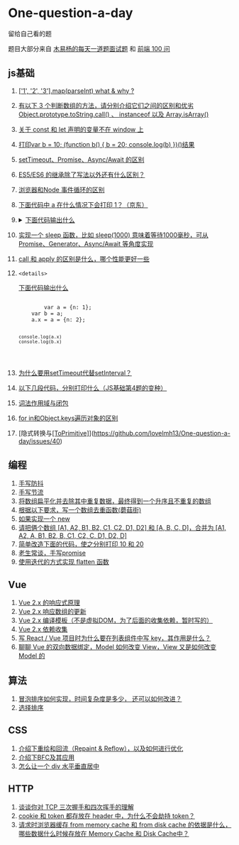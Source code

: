 # One-question-a-day
留给自己看的题

题目大部分来自 [木易杨的每天一道题面试题](https://github.com/Advanced-Frontend/Daily-Interview-Question) 和
[前端 100 问](https://github.com/yygmind/blog/issues/43)

## js基础
1. [['1', '2', '3'].map(parseInt) what & why ?](https://github.com/lovelmh13/One-question-a-day/issues/3)
2. [有以下 3 个判断数组的方法，请分别介绍它们之间的区别和优劣Object.prototype.toString.call() 、 instanceof 以及 Array.isArray()](https://github.com/lovelmh13/One-question-a-day/issues/4)
3. [关于 const 和 let 声明的变量不在 window 上](https://github.com/lovelmh13/One-question-a-day/issues/5)
4. [打印var b = 10; (function b() { b = 20; console.log(b) })()结果](https://github.com/lovelmh13/One-question-a-day/issues/6)
5. [setTimeout、Promise、Async/Await 的区别](https://github.com/lovelmh13/One-question-a-day/issues/12)
6. [ES5/ES6 的继承除了写法以外还有什么区别？](https://github.com/lovelmh13/One-question-a-day/issues/13)
7. [浏览器和Node 事件循环的区别](https://github.com/lovelmh13/One-question-a-day/issues/16)
8. [下面代码中 a 在什么情况下会打印 1？（京东）](https://github.com/lovelmh13/One-question-a-day/issues/18)
9. 	<details>
	  <summary><a href="https://github.com/lovelmh13/One-question-a-day/issues/20">下面代码输出什么</a></summary>
	  <pre><code> 
	      	var a = 10;
		 (function () {
			console.log(a)
			a = 5;
			console.log(window.a)
			var a = 20;
			console.log(a)
		 })()
	  </code></pre>
	</details>


10. [实现一个 sleep 函数，比如 sleep(1000) 意味着等待1000毫秒，可从 Promise、Generator、Async/Await 等角度实现](https://github.com/lovelmh13/One-question-a-day/issues/21)
11. [call 和 apply 的区别是什么，哪个性能更好一些](https://github.com/lovelmh13/One-question-a-day/issues/23)
12. 	<details>
	  <summary><a href="https://github.com/lovelmh13/One-question-a-day/issues/24">下面代码输出什么</a></summary>
	  <pre><code> 
	      	var a = {n: 1};
		var b = a;
		a.x = a = {n: 2};

		console.log(a.x)
		console.log(b.x)
	  </code></pre>
	</details>
11. [为什么要用setTimeout代替setInterval？](https://github.com/lovelmh13/One-question-a-day/issues/26)
12. [以下几段代码，分别打印什么（JS基础第4题的变种）](https://github.com/lovelmh13/One-question-a-day/issues/27)
13. [词法作用域与闭包](https://github.com/lovelmh13/One-question-a-day/issues/29)
14. [for in和Object.keys遍历对象的区别](https://github.com/lovelmh13/One-question-a-day/issues/32)
15. [隐式转换与[[ToPrimitive]](关联第8题)](https://github.com/lovelmh13/One-question-a-day/issues/40)

## 编程
1. [手写防抖](https://github.com/lovelmh13/One-question-a-day/issues/1)
2. [手写节流](https://github.com/lovelmh13/One-question-a-day/issues/2)
3. [将数组扁平化并去除其中重复数据，最终得到一个升序且不重复的数组](https://github.com/lovelmh13/One-question-a-day/issues/7)
4. [根据以下要求，写一个数组去重函数(蘑菇街) ](https://github.com/lovelmh13/One-question-a-day/issues/8)
5. [如果实现一个 new](https://github.com/lovelmh13/One-question-a-day/issues/9)
6. [请把俩个数组 [A1, A2, B1, B2, C1, C2, D1, D2] 和 [A, B, C, D]，合并为 [A1, A2, A, B1, B2, B, C1, C2, C, D1, D2, D]](https://github.com/lovelmh13/One-question-a-day/issues/10)
7. [简单改造下面的代码，使之分别打印 10 和 20](https://github.com/lovelmh13/One-question-a-day/issues/11)
8. [老生常谈，手写promise](https://github.com/lovelmh13/One-question-a-day/issues/28)
9. [使用迭代的方式实现 flatten 函数](https://github.com/lovelmh13/One-question-a-day/issues/39)

## Vue
1. [Vue 2.x 的响应式原理](https://github.com/lovelmh13/One-question-a-day/issues/33)
2. [Vue 2.x 响应数组的更新](https://github.com/lovelmh13/One-question-a-day/issues/34)
3. [Vue 2.x 编译模板（不是虚拟DOM，为了后面的收集依赖，暂时写的）](https://github.com/lovelmh13/One-question-a-day/issues/35)
4. [Vue 2.x 依赖收集](https://github.com/lovelmh13/One-question-a-day/issues/36)
5. [写 React / Vue 项目时为什么要在列表组件中写 key，其作用是什么？](https://github.com/lovelmh13/One-question-a-day/issues/37)
6. [聊聊 Vue 的双向数据绑定，Model 如何改变 View，View 又是如何改变 Model 的](https://github.com/lovelmh13/One-question-a-day/issues/38)

## 算法
1. [冒泡排序如何实现，时间复杂度是多少， 还可以如何改进？](https://github.com/lovelmh13/One-question-a-day/issues/30)
2. [选择排序](https://github.com/lovelmh13/One-question-a-day/issues/31)

## CSS
1. [介绍下重绘和回流（Repaint & Reflow），以及如何进行优化](https://github.com/lovelmh13/One-question-a-day/issues/15)
2. [介绍下BFC及其应用](https://github.com/lovelmh13/One-question-a-day/issues/19)
3. [怎么让一个 div 水平垂直居中](https://github.com/lovelmh13/One-question-a-day/issues/25)

## HTTP
1. [谈谈你对 TCP 三次握手和四次挥手的理解](https://github.com/lovelmh13/One-question-a-day/issues/14)
2. [cookie 和 token 都存放在 header 中，为什么不会劫持 token？](https://github.com/lovelmh13/One-question-a-day/issues/17)
3. [请求时浏览器缓存 from memory cache 和 from disk cache 的依据是什么，哪些数据什么时候存放在 Memory Cache 和 Disk Cache中？](https://github.com/lovelmh13/One-question-a-day/issues/22)
